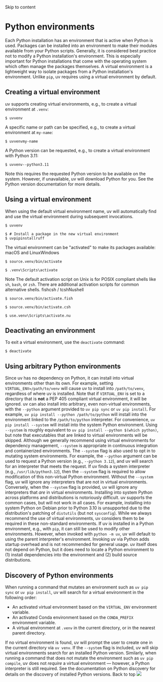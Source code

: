 Skip to content 
# Python environments
Each Python installation has an environment that is active when Python is used. Packages can be installed into an environment to make their modules available from your Python scripts. Generally, it is considered best practice not to modify a Python installation's environment. This is especially important for Python installations that come with the operating system which often manage the packages themselves. A virtual environment is a lightweight way to isolate packages from a Python installation's environment. Unlike `pip`, uv requires using a virtual environment by default.
## Creating a virtual environment
uv supports creating virtual environments, e.g., to create a virtual environment at `.venv`:
```
$ uvvenv

```

A specific name or path can be specified, e.g., to create a virtual environment at `my-name`:
```
$ uvvenvmy-name

```

A Python version can be requested, e.g., to create a virtual environment with Python 3.11:
```
$ uvvenv--python3.11

```

Note this requires the requested Python version to be available on the system. However, if unavailable, uv will download Python for you. See the Python version documentation for more details.
## Using a virtual environment
When using the default virtual environment name, uv will automatically find and use the virtual environment during subsequent invocations.
```
$ uvvenv

$ # Install a package in the new virtual environment
$ uvpipinstallruff

```

The virtual environment can be "activated" to make its packages available:
macOS and LinuxWindows
```
$ source.venv/bin/activate

```

```
$ .venv\Scripts\activate

```

Note
The default activation script on Unix is for POSIX compliant shells like `sh`, `bash`, or `zsh`. There are additional activation scripts for common alternative shells.
fishcsh / tcshNushell
```
$ source.venv/bin/activate.fish

```

```
$ source.venv/bin/activate.csh

```

```
$ use.venv\Scripts\activate.nu

```

## Deactivating an environment
To exit a virtual environment, use the `deactivate` command:
```
$ deactivate

```

## Using arbitrary Python environments
Since uv has no dependency on Python, it can install into virtual environments other than its own. For example, setting `VIRTUAL_ENV=/path/to/venv` will cause uv to install into `/path/to/venv`, regardless of where uv is installed. Note that if `VIRTUAL_ENV` is set to a directory that is **not** a PEP 405 compliant virtual environment, it will be ignored.
uv can also install into arbitrary, even non-virtual environments, with the `--python` argument provided to `uv pip sync` or `uv pip install`. For example, `uv pip install --python /path/to/python` will install into the environment linked to the `/path/to/python` interpreter.
For convenience, `uv pip install --system` will install into the system Python environment. Using `--system` is roughly equivalent to `uv pip install --python $(which python)`, but note that executables that are linked to virtual environments will be skipped. Although we generally recommend using virtual environments for dependency management, `--system` is appropriate in continuous integration and containerized environments.
The `--system` flag is also used to opt in to mutating system environments. For example, the `--python` argument can be used to request a Python version (e.g., `--python 3.12`), and uv will search for an interpreter that meets the request. If uv finds a system interpreter (e.g., `/usr/lib/python3.12`), then the `--system` flag is required to allow modification of this non-virtual Python environment. Without the `--system` flag, uv will ignore any interpreters that are not in virtual environments. Conversely, when the `--system` flag is provided, uv will ignore any interpreters that _are_ in virtual environments.
Installing into system Python across platforms and distributions is notoriously difficult. uv supports the common cases, but will not work in all cases. For example, installing into system Python on Debian prior to Python 3.10 is unsupported due to the distribution's patching of `distutils` (but not `sysconfig`). While we always recommend the use of virtual environments, uv considers them to be required in these non-standard environments.
If uv is installed in a Python environment, e.g., with `pip`, it can still be used to modify other environments. However, when invoked with `python -m uv`, uv will default to using the parent interpreter's environment. Invoking uv via Python adds startup overhead and is not recommended for general usage.
uv itself does not depend on Python, but it does need to locate a Python environment to (1) install dependencies into the environment and (2) build source distributions.
## Discovery of Python environments
When running a command that mutates an environment such as `uv pip sync` or `uv pip install`, uv will search for a virtual environment in the following order:
  * An activated virtual environment based on the `VIRTUAL_ENV` environment variable.
  * An activated Conda environment based on the `CONDA_PREFIX` environment variable.
  * A virtual environment at `.venv` in the current directory, or in the nearest parent directory.


If no virtual environment is found, uv will prompt the user to create one in the current directory via `uv venv`.
If the `--system` flag is included, uv will skip virtual environments search for an installed Python version. Similarly, when running a command that does not mutate the environment such as `uv pip compile`, uv does not _require_ a virtual environment — however, a Python interpreter is still required. See the documentation on Python discovery for details on the discovery of installed Python versions.
Back to top 
![](https://cdn.usefathom.com/?h=https%3A%2F%2Fdocs.astral.sh&p=%2Fuv%2Fpip%2Fenvironments%2F&r=&sid=ESKBRHGN&qs=%7B%7D&cid=65261458)
